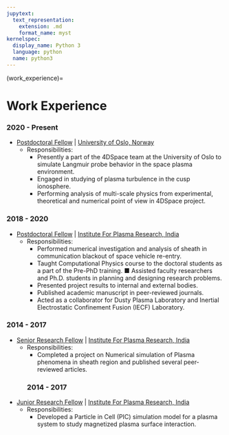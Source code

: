 ```yaml
---
jupytext:
  text_representation:
    extension: .md
    format_name: myst
kernelspec:
  display_name: Python 3
  language: python
  name: python3
---
```


(work_experience)=

# Work Experience

### 2020 - Present
- [Postdoctoral Fellow](https://www.mn.uio.no/fysikk/english/people/aca/sadhi/index.html) | [University of Oslo, Norway](https://www.uio.no/english/)
  - Responsibilities:
    - Presently a part of the 4DSpace team at the University of Oslo to simulate Langmuir probe behavior in the space plasma environment.
    - Engaged in studying of plasma turbulence in the cusp ionosphere.
    - Performing analysis of multi-scale physics from experimental, theoretical and numerical point of view in 4DSpace project.

### 2018 - 2020
- [Postdoctoral Fellow](http://www.cppipr.res.in/tsl.html) | [Institute For Plasma Research, India](http://www.ipr.res.in/)
  - Responsibilities:
    - Performed numerical investigation and analysis of sheath in communication blackout of space vehicle re-entry.
    - Taught Computational Physics course to the doctoral students as a part of the Pre-PhD training. ■ Assisted faculty researchers and Ph.D. students in planning and designing research problems.
    - Presented project results to internal and external bodies.
    - Published academic manuscript in peer-reviewed journals.
    - Acted as a collaborator for Dusty Plasma Laboratory and Inertial Electrostatic Confinement Fusion (IECF) Laboratory.
### 2014 - 2017
- [Senior Research Fellow](http://www.cppipr.res.in/tsl.html) | [Institute For Plasma Research, India](http://www.ipr.res.in/)
  - Responsibilities:
    - Completed a project on Numerical simulation of Plasma phenomena in sheath region and published several peer-reviewed articles.
    ### 2014 - 2017
- [Junior Research Fellow](http://www.cppipr.res.in/tsl.html) | [Institute For Plasma Research, India](http://www.ipr.res.in/)
  - Responsibilities:
    - Developed a Particle in Cell (PIC) simulation model for a plasma system to study magnetized plasma surface interaction.

<!-- ```{figure} /_static/lecture_specific/about_py/python_vs_matlab.png
:scale: 72%
``` -->
